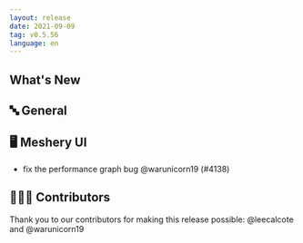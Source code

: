 ```yaml
---
layout: release
date: 2021-09-09
tag: v0.5.56
language: en
---
```


## What's New
## 🔤 General
## 🖥 Meshery UI

- fix the performance graph bug @warunicorn19 (#4138)

## 👨🏽‍💻 Contributors

Thank you to our contributors for making this release possible:
@leecalcote and @warunicorn19
